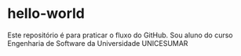 # hello-world
Este repositório é para praticar o fluxo do GitHub.
Sou aluno do curso Engenharia de Software da Universidade UNICESUMAR
